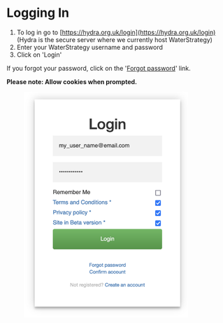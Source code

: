 # Logging In

1. To log in go to [https://hydra.org.uk/login](https://hydra.org.uk/login)  (Hydra is the secure server where we currently host WaterStrategy)
2. Enter your WaterStrategy username and password
3. Click on 'Login'

If you forgot your password, click on the '[Forgot password](https://hydra.org.uk/reset)' link.&#x20;

**Please note: Allow cookies when prompted.**&#x20;

<figure><img src="../.gitbook/assets/Screenshot 2024-04-18 at 12.00.08 (1).png" alt="" width="375"><figcaption></figcaption></figure>



